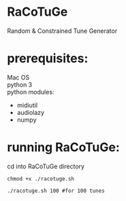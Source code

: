 # RaCoTuGe
Random & Constrained Tune Generator      

# prerequisites:
Mac OS      
python 3      
python modules:      
+ midiutil      
+ audiolazy      
+ numpy      

# running RaCoTuGe:
cd into RaCoTuGe directory      
```
chmod +x ./racotuge.sh      
```
```
./racotuge.sh 100 #for 100 tunes      
```
